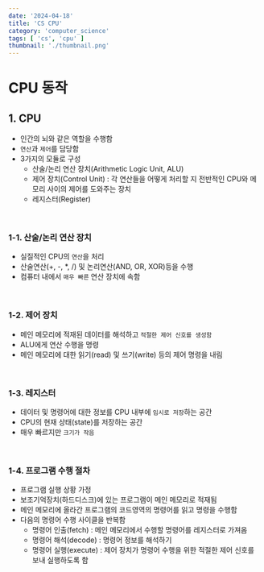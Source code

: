 ```yaml
---
date: '2024-04-18'
title: 'CS CPU'
category: 'computer_science'
tags: [ 'cs', 'cpu' ]
thumbnail: './thumbnail.png'
---
```


# CPU 동작

## 1. CPU

- 인간의 뇌와 같은 역할을 수행함
- `연산`과 `제어`를 담당함
- 3가지의 모듈로 구성
    - 산술/논리 연산 장치(Arithmetic Logic Unit, ALU)
    - 제어 장치(Control Unit) : 각 연산들을 어떻게 처리할 지 전반적인 CPU와 메모리 사이의 제어를 도와주는 장치
    - 레지스터(Register)

<br/>

### 1-1. 산술/논리 연산 장치

- 실질적인 CPU의 `연산`을 처리
- 산술연산(+, -, *, /) 및 논리연산(AND, OR, XOR)등을 수행
- 컴퓨터 내에서 `매우 빠른` 연산 장치에 속함

<br/>

### 1-2. 제어 장치

- 메인 메모리에 적재된 데이터를 해석하고 `적절한 제어 신호를 생성함`
- ALU에게 연산 수행을 명령
- 메인 메모리에 대한 읽기(read) 및 쓰기(write) 등의 제어 명령을 내림

<br/>

### 1-3. 레지스터

- 데이터 및 명령어에 대한 정보를 CPU 내부에 `임시로 저장`하는 공간
- CPU의 현재 상태(state)를 저장하는 공간
- 매우 빠르지만 `크기가 작음`

<br/>

### 1-4. 프로그램 수행 절차

- 프로그램 실행 상황 가정
- 보조기억장치(하드디스크)에 있는 프로그램이 메인 메모리로 적재됨
- 메인 메모리에 올라간 프로그램의 코드영역의 명령어를 읽고 명령을 수행함
- 다음의 명령어 수행 사이클을 반복함
    - 명령어 인출(fetch) : 메인 메모리에서 수행할 명령어를 레지스터로 가져옴
    - 명령어 해석(decode) : 명령어 정보를 해석하기
    - 명령어 실행(execute) : 제어 장치가 명령어 수행을 위한 적절한 제어 신호를 보내 실행하도록 함

[//]: # (---)

[//]: # ()

[//]: # (## Source)

[//]: # ()

[//]: # (- [<>]&#40;<>&#41;)

